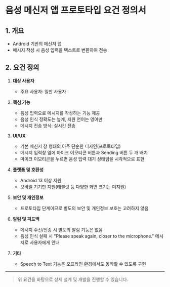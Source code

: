 # 음성 메신저 앱 프로토타입 요건 정의서

## 1. 개요
- Android 기반의 메신저 앱
- 메시지 작성 시 음성 입력을 텍스트로 변환하여 전송

## 2. 요건 정의

1. **대상 사용자**
   - 주요 사용자: 일반 사용자

2. **핵심 기능**
   - 음성 입력으로 메시지를 작성하는 기능 제공
   - 음성 인식 정확도는 높게, 지원 언어는 영어만
   - 메시지 전송 방식: 실시간 전송

3. **UI/UX**
   - 기본 메신저 창 형태의 아주 단순한 디자인(프로토타입)
   - 메시지 입력창 옆에 마이크 이모티콘 버튼과 Sending 버튼 두 개 배치
   - 마이크 이모티콘을 누르면 음성 입력 대기 상태임을 시각적으로 표현

4. **플랫폼 및 호환성**
   - Android 13 이상 지원
   - 모바일 기기만 지원(태블릿 등 다양한 화면 크기는 미지원)

5. **보안 및 개인정보**
   - 프로토타입 단계이므로 별도의 보안 및 개인정보 보호는 고려하지 않음

6. **알림 및 피드백**
   - 메시지 수신/전송 시 별도의 알림 기능은 없음
   - 음성 인식 실패 시 "Please speak again, closer to the microphone." 메시지로 사용자에게 안내

7. **기타**
   - Speech to Text 기능은 오프라인 환경에서도 동작할 수 있도록 구현

---

> 위 요건을 바탕으로 상세 설계 및 개발을 진행할 수 있습니다. 